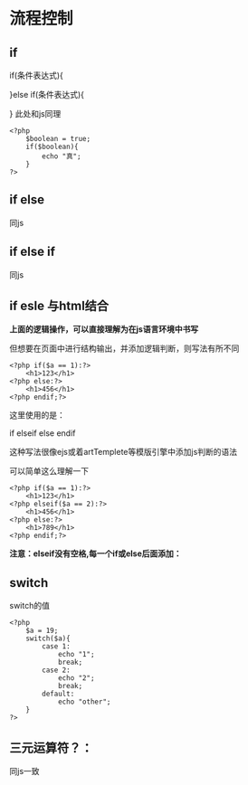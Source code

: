 # 流程控制

## if
if(条件表达式){
    
}else if(条件表达式){
    
}
此处和js同理

    <?php
        $boolean = true;
        if($boolean){
            echo "真";
        }
    ?>
    
## if else
同js

## if else if
同js

## if esle 与html结合

**上面的逻辑操作，可以直接理解为在js语言环境中书写**

但想要在页面中进行结构输出，并添加逻辑判断，则写法有所不同



    <?php if($a == 1):?>
        <h1>123</h1>
    <?php else:?>
        <h1>456</h1>    
    <?php endif;?>

这里使用的是：

if elseif else endif

这种写法很像ejs或着artTemplete等模版引擎中添加js判断的语法

可以简单这么理解一下


    <?php if($a == 1):?>
        <h1>123</h1>
    <?php elseif($a == 2):?>
        <h1>456</h1>
    <?php else:?>
        <h1>789</h1>     
    <?php endif;?>

**注意：elseif没有空格,每一个if或else后面添加：**

## switch

switch的值


    <?php
        $a = 19;
        switch($a){
            case 1:
                echo "1";
                break;
            case 2: 
                echo "2";
                break;
            default:
                echo "other";
        }
    ?>
    
## 三元运算符？：

同js一致